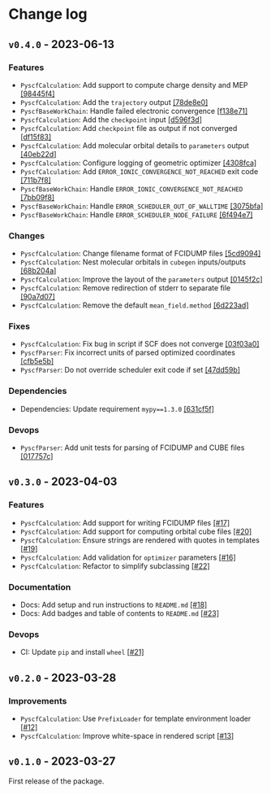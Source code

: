 # Change log

## `v0.4.0` - 2023-06-13

### Features
- `PyscfCalculation`: Add support to compute charge density and MEP [[98445f4]](https://github.com/microsoft/aiida-pyscf/commit/98445f411a2a129d5e498299832fe4344b712551)
- `PyscfCalculation`: Add the `trajectory` output [[78de8e0]](https://github.com/microsoft/aiida-pyscf/commit/78de8e033a5f11b7253b2208cec12a3edf23bf8f)
- `PyscfBaseWorkChain`: Handle failed electronic convergence [[f138e71]](https://github.com/microsoft/aiida-pyscf/commit/f138e718b538460ae81f98cb5e7a038a907ad5c5)
- `PyscfCalculation`: Add the `checkpoint` input [[d596f3d]](https://github.com/microsoft/aiida-pyscf/commit/d596f3dfae659c065e30c78673f4d24c2220cc1d)
- `PyscfCalculation`: Add `checkpoint` file as output if not converged [[df15f83]](https://github.com/microsoft/aiida-pyscf/commit/df15f83553704470243bcc1da440557d9cc6155c)
- `PyscfCalculation`: Add molecular orbital details to `parameters` output [[40eb22d]](https://github.com/microsoft/aiida-pyscf/commit/40eb22dba21eadf7dfe22ee0b02bb5c06082bc4a)
- `PyscfCalculation`: Configure logging of geometric optimizer [[4308fca]](https://github.com/microsoft/aiida-pyscf/commit/4308fca2a1b6cb1e11baf273824a303a398e9504)
- `PyscfCalculation`: Add `ERROR_IONIC_CONVERGENCE_NOT_REACHED` exit code [[711b7f8]](https://github.com/microsoft/aiida-pyscf/commit/711b7f8b5def5091519d66d4d3f79cba473096ac)
- `PyscfBaseWorkChain`: Handle `ERROR_IONIC_CONVERGENCE_NOT_REACHED` [[7bb09f8]](https://github.com/microsoft/aiida-pyscf/commit/7bb09f8428c5ee753078a1c7822357d715f8cd17)
- `PyscfBaseWorkChain`: Handle `ERROR_SCHEDULER_OUT_OF_WALLTIME` [[3075bfa]](https://github.com/microsoft/aiida-pyscf/commit/3075bfa0a3ee8cbecda380f9747bd6a7a90daff5)
- `PyscfBaseWorkChain`: Handle `ERROR_SCHEDULER_NODE_FAILURE` [[6f494e7]](https://github.com/microsoft/aiida-pyscf/commit/6f494e761c1651f3c5efffaf564762ed0ddc4d0a)

### Changes
- `PyscfCalculation`: Change filename format of FCIDUMP files [[5cd9094]](https://github.com/microsoft/aiida-pyscf/commit/5cd9094973edb63fe4fa6096ad224dcad6f5464f)
- `PyscfCalculation`: Nest molecular orbitals in `cubegen` inputs/outputs [[68b204a]](https://github.com/microsoft/aiida-pyscf/commit/68b204a6102f51fea0c0334b16167273d9c0da3e)
- `PyscfCalculation`: Improve the layout of the `parameters` output [[0145f2c]](https://github.com/microsoft/aiida-pyscf/commit/0145f2cd87b43f0fb4bdae330c633af5cb0586cd)
- `PyscfCalculation`: Remove redirection of stderr to separate file [[90a7d07]](https://github.com/microsoft/aiida-pyscf/commit/90a7d07274fa97d9f43ff901fb3e198387b0f391)
- `PyscfCalculation`: Remove the default `mean_field.method` [[6d223ad]](https://github.com/microsoft/aiida-pyscf/commit/6d223ada1e12a0027a717e93d5bc550605bade7d)

### Fixes
- `PyscfCalculation`: Fix bug in script if SCF does not converge [[03f03a0]](https://github.com/microsoft/aiida-pyscf/commit/03f03a002303ead896efe731bbd36240d4cbf3a8)
- `PyscfParser`: Fix incorrect units of parsed optimized coordinates [[cfb5e5b]](https://github.com/microsoft/aiida-pyscf/commit/cfb5e5b7ff20d5685df9a214c682c88c2d7c79dc)
- `PyscfParser`: Do not override scheduler exit code if set [[47dd59b]](https://github.com/microsoft/aiida-pyscf/commit/47dd59bf4d69c31d8ab777d62eafe7388a467506)

### Dependencies
- Dependencies: Update requirement `mypy==1.3.0` [[631cf5f]](https://github.com/microsoft/aiida-pyscf/commit/631cf5f545a7d51b3a3afaa8e3c21cd9a561c5f1)

### Devops
- `PyscfParser`: Add unit tests for parsing of FCIDUMP and CUBE files [[017757c]](https://github.com/microsoft/aiida-pyscf/commit/017757ceae3e99ca77d3ed4503c464350c16de6d)


## `v0.3.0` - 2023-04-03

### Features
- `PyscfCalculation`: Add support for writing FCIDUMP files [[#17]](https://github.com/microsoft/aiida-pyscf/pull/17)
- `PyscfCalculation`: Add support for computing orbital cube files [[#20]](https://github.com/microsoft/aiida-pyscf/pull/20)
- `PyscfCalculation`: Ensure strings are rendered with quotes in templates [[#19]](https://github.com/microsoft/aiida-pyscf/pull/19)
- `PyscfCalculation`: Add validation for `optimizer` parameters [[#16]](https://github.com/microsoft/aiida-pyscf/pull/16)
- `PyscfCalculation`: Refactor to simplify subclassing [[#22]](https://github.com/microsoft/aiida-pyscf/pull/22)

### Documentation
- Docs: Add setup and run instructions to `README.md` [[#18]](https://github.com/microsoft/aiida-pyscf/pull/18)
- Docs: Add badges and table of contents to `README.md` [[#23]](https://github.com/microsoft/aiida-pyscf/pull/23)

### Devops
- CI: Update `pip` and install `wheel` [[#21]](https://github.com/microsoft/aiida-pyscf/pull/21)


## `v0.2.0` - 2023-03-28

### Improvements
- `PyscfCalculation`: Use `PrefixLoader` for template environment loader [[#12]](https://github.com/microsoft/aiida-pyscf/pull/12)
- `PyscfCalculation`: Improve white-space in rendered script [[#13]](https://github.com/microsoft/aiida-pyscf/pull/13)


## `v0.1.0` - 2023-03-27

First release of the package.
